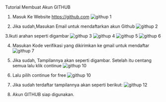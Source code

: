 Tutorial Membuat Akun GITHUB
1. Masuk Ke Website https://github.com
 ![githup 1](https://user-images.githubusercontent.com/93025147/138549186-bf4464f5-3a7b-494f-8299-e7de9f6962f5.png)
 
2. Jika sudah,Masukan Email untuk mendaftarkan akun Github
![githup 2](https://user-images.githubusercontent.com/93025147/138549262-820fdd47-0805-44f4-af22-b6d21308e17c.png)

3.Ikuti arahan seperti digambar
![githup 3](https://user-images.githubusercontent.com/93025147/138549349-e1cff92c-c987-4166-aeea-aa4c9dd5cabc.png)
![githup 4](https://user-images.githubusercontent.com/93025147/138549356-066e8646-0aeb-4553-8c59-3b0915515f62.png)
![githup 5](https://user-images.githubusercontent.com/93025147/138549361-4a119072-f01c-4a50-9cfe-6e7d5b1418d5.png)
![githup 6](https://user-images.githubusercontent.com/93025147/138549388-d580eb75-80e4-4a69-9619-a124df50ff5e.png)

4. Masukan Kode verifikasi yang dikirimkan ke gmail untuk mendaftar
![githup 7](https://user-images.githubusercontent.com/93025147/138549446-9192a6e5-1b28-4579-88ee-8be1e6b5c43b.png)

5. Jika sudah, Tampilannya akan seperti digambar. Setelah itu centang semua lalu klik continue
![githup 10](https://user-images.githubusercontent.com/93025147/138549574-2536d6d7-e187-418f-9bce-4e8d189a1b70.png)

6. Lalu pilih continue for free
![githup 10](https://user-images.githubusercontent.com/93025147/138549668-74dec1c9-5e38-4af8-a867-4337c2e32a02.png)

7. Jika sudah terdaftar tampilannya akan seperti berikut:
![githup 12](https://user-images.githubusercontent.com/93025147/138549727-5dac46a4-1397-4721-906e-59f1ec507c87.png)

8. Akun GITHUB siap digunakan. 


